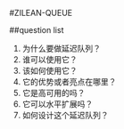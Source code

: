 #ZILEAN-QUEUE

##question list
1. 为什么要做延迟队列？
2. 谁可以使用它？
3. 该如何使用它？
4. 它的优势或者亮点在哪里？
5. 它是高可用的吗？
6. 它可以水平扩展吗？
7. 如何设计这个延迟队列？

